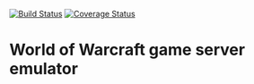 [![Build Status](https://travis-ci.org/Glusk2/wse.svg?branch=master)](https://travis-ci.org/Glusk2/wse) 
[![Coverage Status](https://coveralls.io/repos/github/Glusk2/wse/badge.svg?branch=master)](https://coveralls.io/github/Glusk2/wse?branch=master)

# World of Warcraft game server emulator
